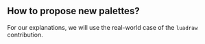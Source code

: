 How to propose new palettes?
----------------------------

For our explanations, we will use the real-world case of the `luadraw` contribution.
